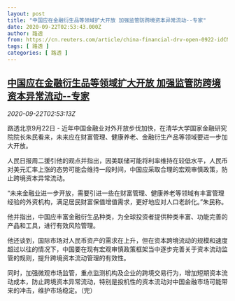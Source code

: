 ```yaml
---
layout: post
title: "中国应在金融衍生品等领域扩大开放 加强监管防跨境资本异常流动--专家"
date: 2020-09-22T02:53:43.000Z
author: 路透
from: https://cn.reuters.com/article/china-financial-drv-open-0922-idCNKCS26D07R
tags: [ 路透 ]
categories: [ 路透 ]
---
```

<!--1600743223000-->
[中国应在金融衍生品等领域扩大开放 加强监管防跨境资本异常流动--专家](https://cn.reuters.com/article/china-financial-drv-open-0922-idCNKCS26D07R)
------

<div>
<div><i>2020-09-22T02:53:13Z</i></div><p>路透北京9月22日 - 近年中国金融业对外开放步伐加快，在清华大学国家金融研究院院长朱民看来，未来应在财富管理、健康养老、金融衍生产品等领域要进一步加大开放。</p><p>人民日报周二援引他的观点并指出，因美联储可能将利率维持在较低水平，人民币对美元汇率上涨的态势可能会维持一段时间，中国应采取合理的宏观审慎政策，防止跨境资本异常流动。</p><p>“未来金融业进一步开放，需要引进一些在财富管理、健康养老等领域有丰富管理经验的外资机构，满足居民财富保值增值需求，更好地应对人口老龄化。”朱民称。</p><p>他并指出，中国应丰富金融衍生品种类，为全球投资者提供种类丰富、功能完善的产品和工具，进行有效风险管理。</p><p>他还谈到，国际市场对人民币资产的需求在上升，但在资本跨境流动的规模和速度超过以往的情况下，中国要在现有宏观审慎政策框架当中逐步完善关于资本流动监管的规则，提升跨境资本流动管理的有效性。</p><p>同时，加强微观市场监管，重点监测机构及企业的跨境交易行为，增加短期资本流动成本，防止跨境资本异常流动，特别是投机性的资本流动对中国金融市场可能带来的冲击，维护市场稳定。（完）</p>
</div>
